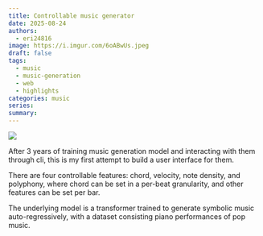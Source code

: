 ```yaml
---
title: Controllable music generator
date: 2025-08-24
authors:
  - eri24816
image: https://i.imgur.com/6oABwUs.jpeg
draft: false
tags:
  - music
  - music-generation
  - web
  - highlights
categories: music
series: 
summary:
---
```

![](https://i.imgur.com/6oABwUs.jpeg)

After 3 years of training music generation model and interacting with them through cli, this is my first attempt to build a user interface for them.



There are four controllable features: chord, velocity, note density, and polyphony, where chord can be set in a per-beat granularity, and other features can be set per bar.

The underlying model is a transformer trained to generate symbolic music auto-regressively, with a dataset consisting piano performances of pop music.



